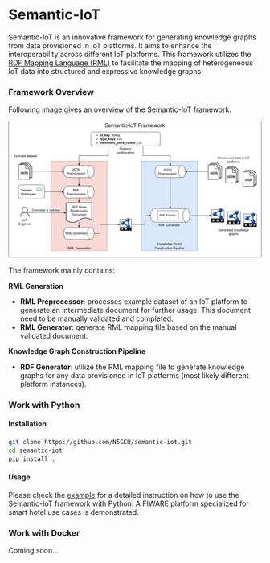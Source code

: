 # Semantic-IoT
Semantic-IoT is an innovative framework for generating knowledge graphs from data provisioned in IoT platforms.
It aims to enhance the interoperability across different IoT platforms.
This framework utilizes the [RDF Mapping Language (RML)](https://rml.io/specs/rml/) to facilitate the mapping of heterogeneous IoT data into structured and expressive knowledge graphs.

### Framework Overview
Following image gives an overview of the Semantic-IoT framework.

![](./figures/framework_overview.png)

The framework mainly contains:

**RML Generation**
- **RML Preprocessor**: processes example dataset of an IoT platform to generate an intermediate document for further usage. This document need to be manually validated and completed.
- **RML Generator**: generate RML mapping file based on the manual validated document.

**Knowledge Graph Construction Pipeline**
- **RDF Generator**: utilize the RML mapping file to generate knowledge graphs for any data provisioned in IoT platforms (most likely different platform instances).

### Work with Python

#### Installation
```bash
git clone https://github.com/N5GEH/semantic-iot.git
cd semantic-iot
pip install .
```

#### Usage
Please check the [example](examples/fiware) for a detailed instruction on how to use the Semantic-IoT framework with Python. A FIWARE platform specialized for smart hotel use cases is demonstrated. 

### Work with Docker
Coming soon...



